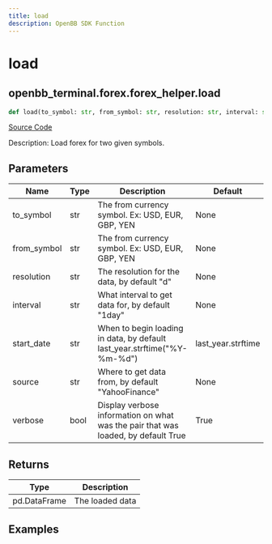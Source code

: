```yaml
---
title: load
description: OpenBB SDK Function
---
```


# load

## openbb_terminal.forex.forex_helper.load

```python title='openbb_terminal/forex/forex_helper.py'
def load(to_symbol: str, from_symbol: str, resolution: str, interval: str, start_date: str, source: str, verbose: bool) -> DataFrame
```
[Source Code](https://github.com/OpenBB-finance/OpenBBTerminal/tree/main/openbb_terminal/forex/forex_helper.py#L95)

Description: Load forex for two given symbols.

## Parameters

| Name | Type | Description | Default | Optional |
| ---- | ---- | ----------- | ------- | -------- |
| to_symbol | str | The from currency symbol. Ex: USD, EUR, GBP, YEN | None | False |
| from_symbol | str | The from currency symbol. Ex: USD, EUR, GBP, YEN | None | False |
| resolution | str | The resolution for the data, by default "d" | None | True |
| interval | str | What interval to get data for, by default "1day" | None | True |
| start_date | str | When to begin loading in data, by default last_year.strftime("%Y-%m-%d") | last_year.strftime | True |
| source | str | Where to get data from, by default "YahooFinance" | None | True |
| verbose | bool | Display verbose information on what was the pair that was loaded, by default True | True | True |

## Returns

| Type | Description |
| ---- | ----------- |
| pd.DataFrame | The loaded data |

## Examples

